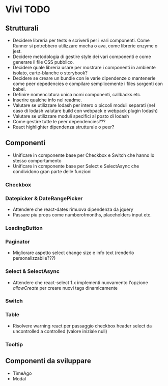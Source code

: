 # Vivi TODO

## Strutturali
- Decidere libreria per tests e scriverli per i vari componenti. Come Runner si potrebbero utilizzare mocha o ava, come librerie enzyme o jest.
- Decidere metodologia di gestire style dei vari componenti e come generare il file CSS pubblico.
- Decidere quale libreria usare per mostrare i componenti in ambiente isolato, carte-blanche o storybook?
- Decidere se creare un bundle con le varie dipendenze o mantenerle come peer depedencies e compilare semplicemente i files sorgenti con babel.
- Definire nomenclatura unica nomi componenti, callbacks etc.
- Inserire qualche info nel readme.
- Valutare se utilizzare lodash per intero o piccoli moduli separati (nel caso di lodash valutare build con webpack e webpack plugin lodash)
- Valutare se utilizzare moduli specifici al posto di lodash
- Come gestire tutte le peer dependencies???
- React highlighter dipendenza strutturale o peer?

## Componenti
- Unificare in componente base per Checkbox e Switch che hanno lo stesso comportamento
- Unificare in componente base per Select e SelectAsync che condividono gran parte delle funzioni

### Checkbox

### Datepicker & DateRangePicker
- Attendere che react-dates rimuova dipendenza da jquery
- Passare piu props come numberofmonths, placeholders input etc.

### LoadingButton

### Paginator
- Migliorare aspetto select change size e info text (renderlo personalizzabile???)

### Select & SelectAsync
- Attendere che react-select 1.x implementi nuovamento l'opzione *allowCreate* per creare nuovi tags dinamicamente

### Switch

### Table
- Risolvere warning react per passaggio checkbox header select da uncontrolled a controlled (valore iniziale null)

### Tooltip

## Componenti da sviluppare
- TimeAgo
- Modal